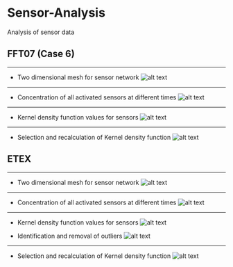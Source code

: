 


# Sensor-Analysis
Analysis of sensor data

## FFT07 (Case 6)

------------------
* Two dimensional mesh for sensor network
![alt text](https://github.com/bchow1/Sensor-Analysis/blob/master/Examples/FFT07/FFT07_mesh.png "FFT07")

------------------
* Concentration of all activated sensors at different times
![alt text](https://github.com/bchow1/Sensor-Analysis/blob/master/Examples/FFT07/FFT07_allHits.png "FFT07 All Hits")

------------------
* Kernel density function values for sensors 
![alt text](https://github.com/bchow1/Sensor-Analysis/blob/master/Examples/FFT07/FFT07_fch.png "FFT07")

------------------
* Selection and recalculation of Kernel density function
![alt text](https://github.com/bchow1/Sensor-Analysis/blob/master/Examples/FFT07/FFT07_fcstep.png "FFT07")


## ETEX

------------------
* Two dimensional mesh for sensor network
![alt text](https://github.com/bchow1/Sensor-Analysis/blob/master/Examples/ETEX/ETEX_mesh.png "ETEX mesh")

------------------
* Concentration of all activated sensors at different times
![alt text](https://github.com/bchow1/Sensor-Analysis/blob/master/Examples/ETEX/ETEX_allHits.png "ETEX concentrations")

------------------
* Kernel density function values for sensors 
![alt text](https://github.com/bchow1/Sensor-Analysis/blob/master/Examples/ETEX/ETEX_fch.png "ETEX KD Function")

* Identification and removal of outliers
![alt text](https://github.com/bchow1/Sensor-Analysis/blob/master/Examples/ETEX/ETEX_outliers.png "ETEX Outliers")

------------------
* Selection and recalculation of Kernel density function
![alt text](https://github.com/bchow1/Sensor-Analysis/blob/master/Examples/ETEX/ETEX_fcstep.png "ETEX KD Recalculation")

